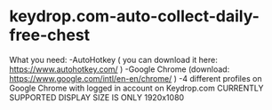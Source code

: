 # keydrop.com-auto-collect-daily-free-chest
What you need: 
-AutoHotkey ( you can download it here: https://www.autohotkey.com/ ) 
-Google Chrome (download: https://www.google.com/intl/en-en/chrome/ )
-4 different profiles on Google Chrome with logged in account on Keydrop.com
CURRENTLY SUPPORTED DISPLAY SIZE IS ONLY 1920x1080 
